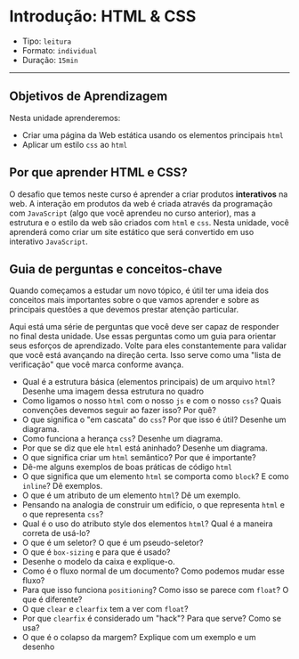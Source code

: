 # Introdução: HTML & CSS

- Tipo: `leitura`
- Formato: `individual`
- Duração: `15min`

***

## Objetivos de Aprendizagem

Nesta unidade aprenderemos:

- Criar uma página da Web estática usando os elementos principais `html`
- Aplicar um estilo `css` ao `html`

## Por que aprender HTML e CSS?

O desafio que temos neste curso é aprender a criar produtos **interativos** na
web. A interação em produtos da web é criada através da programação com
`JavaScript` \(algo que você aprendeu no curso anterior\), mas a estrutura e o
estilo da web são criados com `html` e `css`. Nesta unidade, você aprenderá como
criar um site estático que será convertido em uso interativo `JavaScript`.

## Guia de perguntas e conceitos-chave

Quando começamos a estudar um novo tópico, é útil ter uma ideia dos conceitos
mais importantes sobre o que vamos aprender e sobre as principais questões a que
devemos prestar atenção particular.

Aqui está uma série de perguntas que você deve ser capaz de responder no final
desta unidade. Use essas perguntas como um guia para orientar seus esforços de
aprendizado. Volte para eles constantemente para validar que você está avançando
na direção certa. Isso serve como uma "lista de verificação" que você marca
conforme avança.

- Qual é a estrutura básica \(elementos principais\) de um arquivo `html`?
  Desenhe uma imagem dessa estrutura no quadro
- Como ligamos o nosso `html` com o nosso `js` e com o nosso `css`? Quais
  convenções devemos seguir ao fazer isso? Por quê?
- O que significa o "em cascata" do `css`? Por que isso é útil? Desenhe um
  diagrama.
- Como funciona a herança `css`? Desenhe um diagrama.
- Por que se diz que ele `html` está aninhado? Desenhe um diagrama.
- O que significa criar um `html` semântico? Por que é importante?
- Dê-me alguns exemplos de boas práticas de código `html`
- O que significa que um elemento `html` se comporta como `block`? E como
  `inline`? Dê exemplos.
- O que é um atributo de um elemento `html`? Dê um exemplo.
- Pensando na analogia de construir um edifício, o que representa `html` e o que
  representa `css`?
- Qual é o uso do atributo style dos elementos `html`? Qual é a maneira correta
  de usá-lo?
- O que é um seletor? O que é um pseudo-seletor?
- O que é `box-sizing` e para que é usado?
- Desenhe o modelo da caixa e explique-o.
- Como é o fluxo normal de um documento? Como podemos mudar esse fluxo?
- Para que isso funciona `positioning`? Como isso se parece com `float`? O que é
  diferente?
- O que `clear` e `clearfix` tem a ver com `float`?
- Por que `clearfix` é considerado um "hack"? Para que serve? Como se usa?
- O que é o colapso da margem? Explique com um exemplo e um desenho